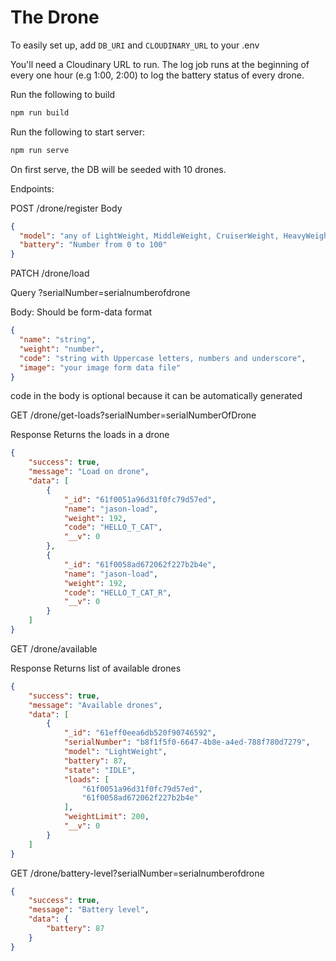 # The Drone

To easily set up, add `DB_URI` and `CLOUDINARY_URL` to your .env

You'll need a Cloudinary URL to run. The log job runs at the beginning of every one hour (e.g 1:00, 2:00) to log the battery status of every drone.

Run the following to build
```Bash
npm run build
```
Run the following to start server:
```Bash
npm run serve
```
On first serve, the DB will be seeded with 10 drones.

Endpoints:

POST /drone/register
Body
```JSON
{
  "model": "any of LightWeight, MiddleWeight, CruiserWeight, HeavyWeight",
  "battery": "Number from 0 to 100"
}
```
PATCH /drone/load

Query
?serialNumber=serialnumberofdrone

Body: Should be form-data format
```JSON
{
  "name": "string",
  "weight": "number",
  "code": "string with Uppercase letters, numbers and underscore",
  "image": "your image form data file"
}
```
code in the body is optional because it can be automatically generated

GET /drone/get-loads?serialNumber=serialNumberOfDrone

Response
Returns the loads in a drone
```JSON
{
    "success": true,
    "message": "Load on drone",
    "data": [
        {
            "_id": "61f0051a96d31f0fc79d57ed",
            "name": "jason-load",
            "weight": 192,
            "code": "HELLO_T_CAT",
            "__v": 0
        },
        {
            "_id": "61f0058ad672062f227b2b4e",
            "name": "jason-load",
            "weight": 192,
            "code": "HELLO_T_CAT_R",
            "__v": 0
        }
    ]
}
```

GET /drone/available

Response
Returns list of available drones
```JSON
{
    "success": true,
    "message": "Available drones",
    "data": [
        {
            "_id": "61eff0eea6db520f90746592",
            "serialNumber": "b8f1f5f0-6647-4b8e-a4ed-788f780d7279",
            "model": "LightWeight",
            "battery": 87,
            "state": "IDLE",
            "loads": [
                "61f0051a96d31f0fc79d57ed",
                "61f0058ad672062f227b2b4e"
            ],
            "weightLimit": 200,
            "__v": 0
        }
    ]
}
```
GET /drone/battery-level?serialNumber=serialnumberofdrone

```JSON
{
    "success": true,
    "message": "Battery level",
    "data": {
        "battery": 87
    }
}
```